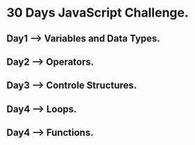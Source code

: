 # 30 Days JavaScript Challenge.

## Day1 --> Variables and Data Types.

## Day2 --> Operators.

## Day3 --> Controle Structures.

## Day4 --> Loops.

## Day4 --> Functions.
